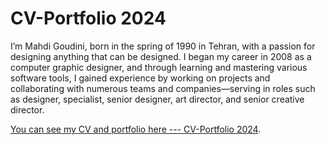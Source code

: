 # CV-Portfolio 2024

I’m Mahdi Goudini, born in the spring of 1990 in Tehran, with a passion for designing anything that can be designed. I began my career in 2008 as a computer graphic designer, and through learning and mastering various software tools, I gained experience by working on projects and collaborating with numerous teams and companies—serving in roles such as designer, specialist, senior designer, art director, and senior creative director.

[You can see my CV and portfolio here --- CV-Portfolio 2024](https://github.com/M9121055878/CV-Portfolio/blob/main/MahdiGoudini2024.pdf).
